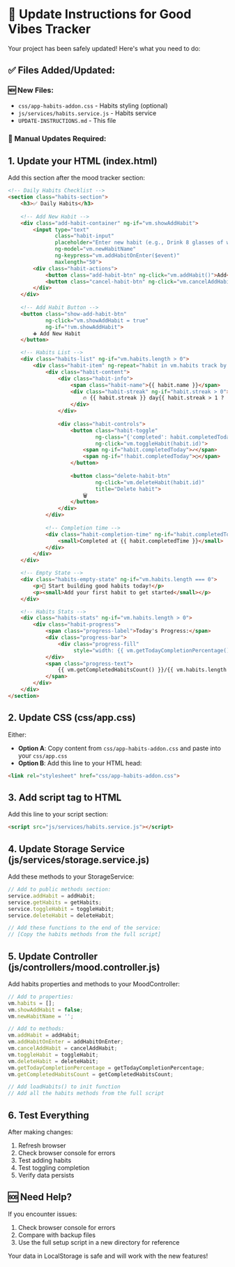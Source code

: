 # 🔄 Update Instructions for Good Vibes Tracker

Your project has been safely updated! Here's what you need to do:

## ✅ Files Added/Updated:

### 🆕 New Files:
- `css/app-habits-addon.css` - Habits styling (optional)
- `js/services/habits.service.js` - Habits service
- `UPDATE-INSTRUCTIONS.md` - This file

### 🔄 Manual Updates Required:

## 1. Update your HTML (index.html)
Add this section after the mood tracker section:

```html
<!-- Daily Habits Checklist -->
<section class="habits-section">
    <h3>✅ Daily Habits</h3>
    
    <!-- Add New Habit -->
    <div class="add-habit-container" ng-if="vm.showAddHabit">
        <input type="text" 
               class="habit-input"
               placeholder="Enter new habit (e.g., Drink 8 glasses of water)"
               ng-model="vm.newHabitName"
               ng-keypress="vm.addHabitOnEnter($event)"
               maxlength="50">
        <div class="habit-actions">
            <button class="add-habit-btn" ng-click="vm.addHabit()">Add</button>
            <button class="cancel-habit-btn" ng-click="vm.cancelAddHabit()">Cancel</button>
        </div>
    </div>
    
    <!-- Add Habit Button -->
    <button class="show-add-habit-btn" 
            ng-click="vm.showAddHabit = true" 
            ng-if="!vm.showAddHabit">
        ➕ Add New Habit
    </button>

    <!-- Habits List -->
    <div class="habits-list" ng-if="vm.habits.length > 0">
        <div class="habit-item" ng-repeat="habit in vm.habits track by habit.id">
            <div class="habit-content">
                <div class="habit-info">
                    <span class="habit-name">{{ habit.name }}</span>
                    <div class="habit-streak" ng-if="habit.streak > 0">
                        🔥 {{ habit.streak }} day{{ habit.streak > 1 ? 's' : '' }}
                    </div>
                </div>
                
                <div class="habit-controls">
                    <button class="habit-toggle" 
                            ng-class="{'completed': habit.completedToday}"
                            ng-click="vm.toggleHabit(habit.id)">
                        <span ng-if="habit.completedToday">✓</span>
                        <span ng-if="!habit.completedToday">○</span>
                    </button>
                    
                    <button class="delete-habit-btn" 
                            ng-click="vm.deleteHabit(habit.id)"
                            title="Delete habit">
                        🗑️
                    </button>
                </div>
            </div>
            
            <!-- Completion time -->
            <div class="habit-completion-time" ng-if="habit.completedToday && habit.completedTime">
                <small>Completed at {{ habit.completedTime }}</small>
            </div>
        </div>
    </div>

    <!-- Empty State -->
    <div class="habits-empty-state" ng-if="vm.habits.length === 0">
        <p>🌱 Start building good habits today!</p>
        <p><small>Add your first habit to get started</small></p>
    </div>

    <!-- Habits Stats -->
    <div class="habits-stats" ng-if="vm.habits.length > 0">
        <div class="habit-progress">
            <span class="progress-label">Today's Progress:</span>
            <div class="progress-bar">
                <div class="progress-fill" 
                     style="width: {{ vm.getTodayCompletionPercentage() }}%"></div>
            </div>
            <span class="progress-text">
                {{ vm.getCompletedHabitsCount() }}/{{ vm.habits.length }} completed
            </span>
        </div>
    </div>
</section>
```

## 2. Update CSS (css/app.css)
Either:
- **Option A**: Copy content from `css/app-habits-addon.css` and paste into your `css/app.css`
- **Option B**: Add this line to your HTML head:
```html
<link rel="stylesheet" href="css/app-habits-addon.css">
```

## 3. Add script tag to HTML
Add this line to your script section:
```html
<script src="js/services/habits.service.js"></script>
```

## 4. Update Storage Service (js/services/storage.service.js)
Add these methods to your StorageService:

```javascript
// Add to public methods section:
service.addHabit = addHabit;
service.getHabits = getHabits;
service.toggleHabit = toggleHabit;
service.deleteHabit = deleteHabit;

// Add these functions to the end of the service:
// [Copy the habits methods from the full script]
```

## 5. Update Controller (js/controllers/mood.controller.js)
Add habits properties and methods to your MoodController:

```javascript
// Add to properties:
vm.habits = [];
vm.showAddHabit = false;
vm.newHabitName = '';

// Add to methods:
vm.addHabit = addHabit;
vm.addHabitOnEnter = addHabitOnEnter;
vm.cancelAddHabit = cancelAddHabit;
vm.toggleHabit = toggleHabit;
vm.deleteHabit = deleteHabit;
vm.getTodayCompletionPercentage = getTodayCompletionPercentage;
vm.getCompletedHabitsCount = getCompletedHabitsCount;

// Add loadHabits() to init function
// Add all the habits methods from the full script
```

## 6. Test Everything
After making changes:
1. Refresh browser
2. Check browser console for errors
3. Test adding habits
4. Test toggling completion
5. Verify data persists

## 🆘 Need Help?
If you encounter issues:
1. Check browser console for errors
2. Compare with backup files
3. Use the full setup script in a new directory for reference

Your data in LocalStorage is safe and will work with the new features!
